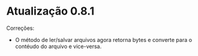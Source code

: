 # Atualização 0.8.1

Correções:

- O método de ler/salvar arquivos agora retorna bytes e converte para o contéudo do arquivo e vice-versa.
